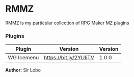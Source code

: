 # RMMZ

RMMZ is my particular collection of RPG Maker MZ plugins

### Plugins

| Plugin | Version | Version |
| ------ | ------ | ------ |
| WG Icemenu | https://bit.ly/2YUIiTV | 1.0.0

**Author:** Sir Lobo
